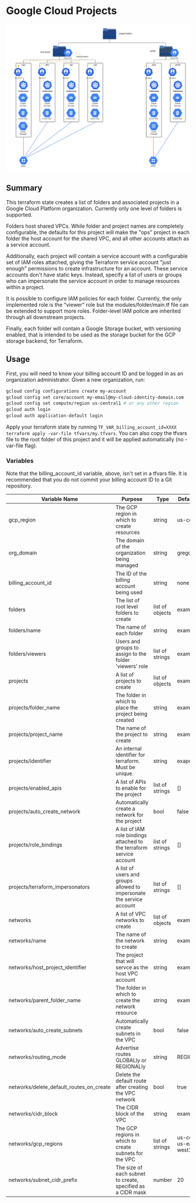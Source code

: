 # Google Cloud Projects
![Google Projects and Resources](GCP%20Project%20Example.png)

## Summary
This terraform state creates a list of folders and associated projects in a 
Google Cloud Platform organization.  Currently only one level of folders is
supported.

Folders host shared VPCs.  While folder and project names are completely 
configurable, the defaults for this project will make the "ops" project in 
each folder the host account for the shared VPC, and all other accounts
attach as a service account.

Additionally, each project will contain a service account with a configurable
set of IAM roles attached, giving the Terraform service account "just enough"
permissions to create infrastructure for an account.  These service accounts
don't have static keys.  Instead, specify a list of users or groups who can
impersonate the service account in order to manage resources within a project.

It is possible to configure IAM policies for each folder.  Currently,
the only implemented role is the "viewer" role but the modules/folder/main.tf
file can be extended to support more roles.  Folder-level IAM policie are
inherited through all downstream projects.

Finally, each folder will contain a Google Storage bucket, with versioning
enabled, that is intended to be used as the storage bucket for the GCP storage
backend, for Terraform.

## Usage

First, you will need to know your billing account ID and be logged in as an
organization administrator.  Given a new organization, run: 

```bash
gcloud config configurations create my-account
gcloud config set core/account my-email@my-cloud-identity-domain.com
gcloud config set compute/region us-central1 # or any other region
gcloud auth login
gcloud auth application-default login
```

Apply your terraform state by running `TF_VAR_billing_account_id=XXXX terraform
apply -var-file tfvars/my.tfvars`.  You can also copy the tfvars file to the
root folder of this project and it will be applied automatically (no -var-file 
flag).

### Variables

Note that the billing_account_id variable, above, isn't set in a tfvars file.
It is recommended that you do not commit your billing account ID to a Git 
repository.

| Variable Name                            | Purpose                                                               | Type            | Default Value                   | Required? |
|------------------------------------------|-----------------------------------------------------------------------|-----------------|---------------------------------|-----------|
| gcp_region                               | The GCP region in which to create resources                           | string          | us-central1                     | no        |
| org_domain                               | The domain of the organization being managed                          | string          | gregongcp.net                   | yes       |
| billing_account_id                       | The ID of the billing account being used                              | string          | none                            | yes       |
| folders                                  | The list of root level folders to create                              | list of objects | example                         | yes       |
| folders/name                             | The name of each folder                                               | string          | examples                        | yes       |
| folders/viewers                          | Users and groups to assign to the folder 'viewers' role               | list of strings | examples                        | no        |
| projects                                 | A list of projects to create                                          | list of objects | examples                        | yes       |
| projects/folder_name                     | The folder in which to place the project being created                | string          | examples                        | yes       |
| projects/project_name                    | The name of the project to create                                     | string          | examples                        | yes       |
| projects/identifier                      | An internal identifier for terraform.  Must be unique.                | string          | exapmles                        | yes       |
| projects/enabled_apis                    | A list of APIs to enable for the project                              | list of strings | []                              | no        |
| projects/auto_create_network             | Automatically create a network for the project                        | bool            | false                           | no        |
| projects/role_bindings                   | A list of IAM role bindings attached to the terraform service account | list of strings | []                              | no        |
| projects/terraform_impersonators         | A list of users and groups allowed to impersonate the service account | list of strings | []                              | no        |
| networks                                 | A list of VPC networks to create                                      | list of objects | examples                        | yes       |
| networks/name                            | The name of the network to create                                     | string          | example                         | yes       |
| networks/host_project_identifier         | The project that will servce as the host VPC account                  | string          | example                         | yes       |
| networks/parent_folder_name              | The folder in which to create the network resource                    | string          | example                         | yes       |
| networks/auto_create_subnets             | Automatically create subnets in the VPC                               | bool            | false                           | no        |
| networks/routing_mode                    | Advertise routes GLOBALly or REGIONALly                               | string          | REGIONAL                        | no        |
| networks/delete_default_routes_on_create | Delete the default route after creating the VPC network               | bool            | true                            | no        |
| networks/cidr_block                      | The CIDR block of the VPC                                             | string          | example                         | no        |
| networks/gcp_regions                     | The GCP regions in which to create subnets for the VPC                | list of strings | us-central1, us-east1, us-west1 | no        |
| networks/subnet_cidr_prefix              | The size of each subnet to create, specified as a CIDR mask           | number          | 20                              | no        |
